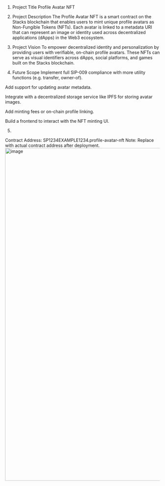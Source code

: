 1. Project Title
Profile Avatar NFT

2. Project Description
The Profile Avatar NFT is a smart contract on the Stacks blockchain that enables users to mint unique profile avatars as Non-Fungible Tokens (NFTs). Each avatar is linked to a metadata URI that can represent an image or identity used across decentralized applications (dApps) in the Web3 ecosystem.

3. Project Vision
To empower decentralized identity and personalization by providing users with verifiable, on-chain profile avatars. These NFTs can serve as visual identifiers across dApps, social platforms, and games built on the Stacks blockchain.

4. Future Scope
Implement full SIP-009 compliance with more utility functions (e.g. transfer, owner-of).

Add support for updating avatar metadata.

Integrate with a decentralized storage service like IPFS for storing avatar images.

Add minting fees or on-chain profile linking.

Build a frontend to interact with the NFT minting UI.

5. 
Contract Address: SP1234EXAMPLE1234.profile-avatar-nft
Note: Replace with actual contract address after deployment.<img width="1920" height="1080" alt="image" src="https://github.com/user-attachments/assets/76962c49-62d2-499b-b0a2-7f694989363f" />

